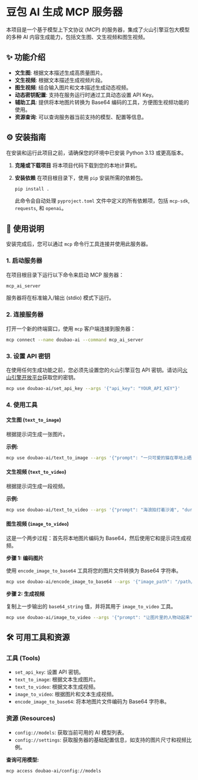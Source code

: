 # 豆包 AI 生成 MCP 服务器

本项目是一个基于模型上下文协议 (MCP) 的服务器，集成了火山引擎豆包大模型的多种 AI 内容生成能力，包括文生图、文生视频和图生视频。

## ✨ 功能介绍

- **文生图**: 根据文本描述生成高质量图片。
- **文生视频**: 根据文本描述生成视频片段。
- **图生视频**: 结合输入图片和文本描述生成动态视频。
- **动态密钥配置**: 支持在服务运行时通过工具动态设置 API Key。
- **辅助工具**: 提供将本地图片转换为 Base64 编码的工具，方便图生视频功能的使用。
- **资源查询**: 可以查询服务器当前支持的模型、配置等信息。

## ⚙️ 安装指南

在安装和运行此项目之前，请确保您的环境中已安装 Python 3.13 或更高版本。

1.  **克隆或下载项目**
    将本项目代码下载到您的本地计算机。

2.  **安装依赖**
    在项目根目录下，使用 `pip` 安装所需的依赖包。

    ```bash
    pip install .
    ```

    此命令会自动处理 `pyproject.toml` 文件中定义的所有依赖项，包括 `mcp-sdk`, `requests`, 和 `openai`。

## 🚀 使用说明

安装完成后，您可以通过 `mcp` 命令行工具连接并使用此服务器。

### 1. 启动服务器

在项目根目录下运行以下命令来启动 MCP 服务器：

```bash
mcp_ai_server
```

服务器将在标准输入/输出 (stdio) 模式下运行。

### 2. 连接服务器

打开一个新的终端窗口，使用 `mcp` 客户端连接到服务器：

```bash
mcp connect --name doubao-ai --command mcp_ai_server
```

### 3. 设置 API 密钥

在使用任何生成功能之前，您必须先设置您的火山引擎豆包 API 密钥。请访问[火山引擎开放平台](https://www.volcengine.com/openapi)获取您的密钥。

```bash
mcp use doubao-ai/set_api_key --args '{"api_key": "YOUR_API_KEY"}'
```

### 4. 使用工具

#### 文生图 (`text_to_image`)

根据提示词生成一张图片。

**示例:**

```bash
mcp use doubao-ai/text_to_image --args '{"prompt": "一只可爱的猫在草地上晒太阳", "size": "1024x1024"}'
```

#### 文生视频 (`text_to_video`)

根据提示词生成一段视频。

**示例:**

```bash
mcp use doubao-ai/text_to_video --args '{"prompt": "海浪拍打着沙滩", "duration": "5"}'
```

#### 图生视频 (`image_to_video`)

这是一个两步过程：首先将本地图片编码为 Base64，然后使用它和提示词生成视频。

**步骤 1: 编码图片**

使用 `encode_image_to_base64` 工具将您的图片文件转换为 Base64 字符串。

```bash
mcp use doubao-ai/encode_image_to_base64 --args '{"image_path": "/path/to/your/image.jpg"}'
```

**步骤 2: 生成视频**

复制上一步输出的 `base64_string` 值，并将其用于 `image_to_video` 工具。

```bash
mcp use doubao-ai/image_to_video --args '{"prompt": "让图片里的人物动起来", "image_base64": "PASTE_YOUR_BASE64_STRING_HERE"}'
```

## 🛠️ 可用工具和资源

### 工具 (Tools)

- `set_api_key`: 设置 API 密钥。
- `text_to_image`: 根据文本生成图片。
- `text_to_video`: 根据文本生成视频。
- `image_to_video`: 根据图片和文本生成视频。
- `encode_image_to_base64`: 将本地图片文件编码为 Base64 字符串。

### 资源 (Resources)

- `config://models`: 获取当前可用的 AI 模型列表。
- `config://settings`: 获取服务器的基础配置信息，如支持的图片尺寸和视频比例。

**查询可用模型:**

```bash
mcp access doubao-ai/config://models